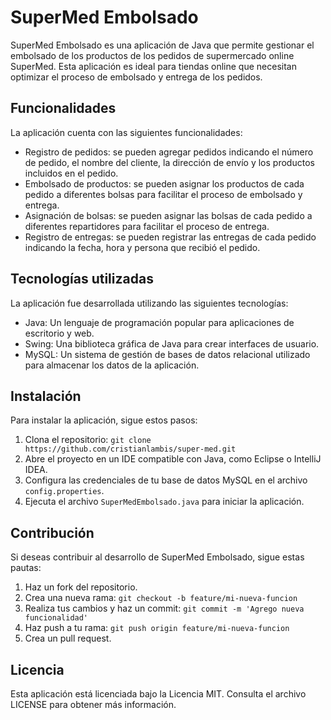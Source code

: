 # SuperMed Embolsado

SuperMed Embolsado es una aplicación de Java que permite gestionar el embolsado de los productos de los pedidos de supermercado online SuperMed. Esta aplicación es ideal para tiendas online que necesitan optimizar el proceso de embolsado y entrega de los pedidos.

## Funcionalidades

La aplicación cuenta con las siguientes funcionalidades:

- Registro de pedidos: se pueden agregar pedidos indicando el número de pedido, el nombre del cliente, la dirección de envío y los productos incluidos en el pedido.
- Embolsado de productos: se pueden asignar los productos de cada pedido a diferentes bolsas para facilitar el proceso de embolsado y entrega.
- Asignación de bolsas: se pueden asignar las bolsas de cada pedido a diferentes repartidores para facilitar el proceso de entrega.
- Registro de entregas: se pueden registrar las entregas de cada pedido indicando la fecha, hora y persona que recibió el pedido.

## Tecnologías utilizadas

La aplicación fue desarrollada utilizando las siguientes tecnologías:

- Java: Un lenguaje de programación popular para aplicaciones de escritorio y web.
- Swing: Una biblioteca gráfica de Java para crear interfaces de usuario.
- MySQL: Un sistema de gestión de bases de datos relacional utilizado para almacenar los datos de la aplicación.

## Instalación

Para instalar la aplicación, sigue estos pasos:

1. Clona el repositorio: `git clone https://github.com/cristianlambis/super-med.git`
2. Abre el proyecto en un IDE compatible con Java, como Eclipse o IntelliJ IDEA.
3. Configura las credenciales de tu base de datos MySQL en el archivo `config.properties`.
4. Ejecuta el archivo `SuperMedEmbolsado.java` para iniciar la aplicación.

## Contribución

Si deseas contribuir al desarrollo de SuperMed Embolsado, sigue estas pautas:

1. Haz un fork del repositorio.
2. Crea una nueva rama: `git checkout -b feature/mi-nueva-funcion`
3. Realiza tus cambios y haz un commit: `git commit -m 'Agrego nueva funcionalidad'`
4. Haz push a tu rama: `git push origin feature/mi-nueva-funcion`
5. Crea un pull request.

## Licencia

Esta aplicación está licenciada bajo la Licencia MIT. Consulta el archivo LICENSE para obtener más información.
